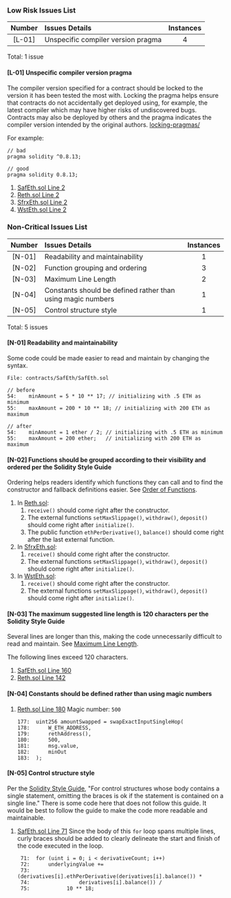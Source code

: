 ### Low Risk Issues List

| Number | Issues Details                     | Instances |
| :----: | :--------------------------------- | :-------: |
| [L-01] | Unspecific compiler version pragma |     4     |

Total: 1 issue

#### [L-01] Unspecific compiler version pragma

The compiler version specified for a contract should be locked to the version it has been tested the most with. Locking the pragma helps ensure that contracts do not accidentally get deployed using, for example, the latest compiler which may have higher risks of undiscovered bugs. Contracts may also be deployed by others and the pragma indicates the compiler version intended by the original authors. [locking-pragmas/](https://consensys.github.io/smart-contract-best-practices/development-recommendations/solidity-specific/locking-pragmas/)

For example:

```solidity
// bad
pragma solidity ^0.8.13;

// good
pragma solidity 0.8.13;
```

1. [SafEth.sol Line 2](https://github.com/code-423n4/2023-03-asymmetry/blob/main/contracts/SafEth/SafEth.sol#L2)
2. [Reth.sol Line 2](https://github.com/code-423n4/2023-03-asymmetry/blob/main/contracts/SafEth/derivatives/Reth.sol#L2)
3. [SfrxEth.sol Line 2](https://github.com/code-423n4/2023-03-asymmetry/blob/main/contracts/SafEth/derivatives/SfrxEth.sol#L2)
4. [WstEth.sol Line 2](https://github.com/code-423n4/2023-03-asymmetry/blob/main/contracts/SafEth/derivatives/WstEth.sol#L2)

### Non-Critical Issues List

| Number | Issues Details | Instances |
| :-: | :-- | :-: |
| [N-01] | Readability and maintainability | 1 |
| [N-02] | Function grouping and ordering | 3 |
| [N-03] | Maximum Line Length | 2 |
| [N-04] | Constants should be defined rather than using magic numbers | 1 |
| [N-05] | Control structure style | 1 |

Total: 5 issues

#### [N-01] Readability and maintainability

Some code could be made easier to read and maintain by changing the syntax.

```solidity
File: contracts/SafEth/SafEth.sol

// before
54:    minAmount = 5 * 10 ** 17; // initializing with .5 ETH as minimum
55:    maxAmount = 200 * 10 ** 18; // initializing with 200 ETH as maximum

// after
54:    minAmount = 1 ether / 2; // initializing with .5 ETH as minimum
55:    maxAmount = 200 ether;   // initializing with 200 ETH as maximum
```

#### [N-02] Functions should be grouped according to their visibility and ordered per the Solidity Style Guide

Ordering helps readers identify which functions they can call and to find the constructor and fallback definitions easier. See [Order of Functions](https://docs.soliditylang.org/en/v0.8.17/style-guide.html#order-of-functions).

1. In [Reth.sol](https://github.com/code-423n4/2023-03-asymmetry/blob/main/contracts/SafEth/derivatives/Reth.sol):
   1. `receive()` should come right after the constructor.
   2. The external functions `setMaxSlippage()`, `withdraw()`, `deposit()` should come right after `initialize()`.
   3. The public function `ethPerDerivative()`, `balance()` should come right after the last external function.
2. In [SfrxEth.sol](https://github.com/code-423n4/2023-03-asymmetry/blob/main/contracts/SafEth/derivatives/SfrxEth.sol):
   1. `receive()` should come right after the constructor.
   2. The external functions `setMaxSlippage()`, `withdraw()`, `deposit()` should come right after `initialize()`.
3. In [WstEth.sol](https://github.com/code-423n4/2023-03-asymmetry/blob/main/contracts/SafEth/derivatives/WstEth.sol):
   1. `receive()` should come right after the constructor.
   2. The external functions `setMaxSlippage()`, `withdraw()`, `deposit()` should come right after `initialize()`.

#### [N-03] The maximum suggested line length is 120 characters per the Solidity Style Guide

Several lines are longer than this, making the code unnecessarily difficult to read and maintain. See [Maximum Line Length](https://docs.soliditylang.org/en/v0.8.17/style-guide.html#maximum-line-length).

The following lines exceed 120 characters.

1. [SafEth.sol Line 160](https://github.com/code-423n4/2023-03-asymmetry/blob/main/contracts/SafEth/SafEth.sol#L160)
2. [Reth.sol Line 142](https://github.com/code-423n4/2023-03-asymmetry/blob/main/contracts/SafEth/derivatives/Reth.sol#L142)

#### [N-04] Constants should be defined rather than using magic numbers

1. [Reth.sol Line 180](https://github.com/code-423n4/2023-03-asymmetry/blob/main/contracts/SafEth/derivatives/Reth.sol#L180) Magic number: `500`

   ```solidity
   177:  uint256 amountSwapped = swapExactInputSingleHop(
   178:      W_ETH_ADDRESS,
   179:      rethAddress(),
   180:      500,
   181:      msg.value,
   182:      minOut
   183:  );
   ```

#### [N-05] Control structure style

Per the [Solidity Style Guide](https://docs.soliditylang.org/en/latest/style-guide.html#control-structures), "For control structures whose body contains a single statement, omitting the braces is ok if the statement is contained on a single line." There is some code here that does not follow this guide. It would be best to follow the guide to make the code more readable and maintainable.

1. [SafEth.sol Line 71](https://github.com/code-423n4/2023-03-asymmetry/blob/main/contracts/SafEth/SafEth.sol#L71) Since the body of this `for` loop spans multiple lines, curly braces should be added to clearly delineate the start and finish of the code executed in the loop.
   ```solidity
    71:  for (uint i = 0; i < derivativeCount; i++)
    72:      underlyingValue +=
    73:            (derivatives[i].ethPerDerivative(derivatives[i].balance()) *
    74:                derivatives[i].balance()) /
    75:            10 ** 18;
   ```
